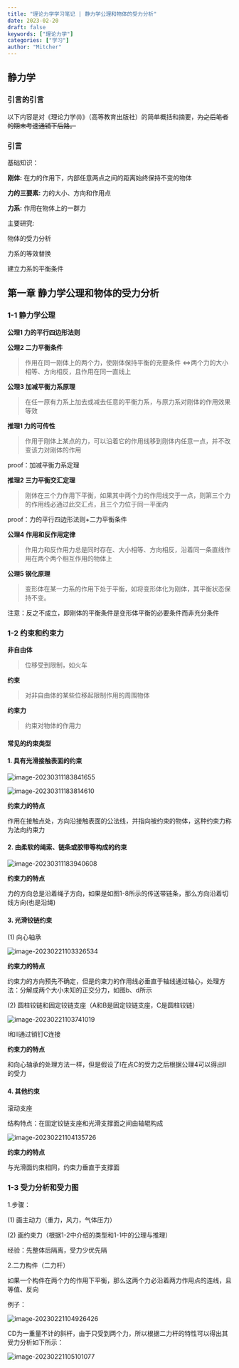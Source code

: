 ```yaml
---
title: "理论力学学习笔记 | 静力学公理和物体的受力分析"
date: 2023-02-20
draft: false
keywords: ["理论力学"]
categories: ["学习"]
author: "Mitcher"
---
```


## 静力学

### 引言的引言

以下内容是对《理论力学(I)》（高等教育出版社）的简单概括和摘要，~~为之后笔者的期末考速通铺下后路。~~

### 引言

基础知识：

**刚体:** 在力的作用下，内部任意两点之间的距离始终保持不变的物体

**力的三要素:** 力的大小、方向和作用点

**力系:** 作用在物体上的一群力

主要研究:

物体的受力分析

力系的等效替换

建立力系的平衡条件

## 第一章	静力学公理和物体的受力分析

### 1-1	静力学公理

**公理1	力的平行四边形法则**

**公理2	二力平衡条件**

> 作用在同一刚体上的两个力，使刚体保持平衡的充要条件 ⇔两个力的大小相等、方向相反，且作用在同一直线上

**公理3	加减平衡力系原理**

> 在任一原有力系上加去或减去任意的平衡力系，与原力系对刚体的作用效果等效

**推理1	力的可传性**

> 作用于刚体上某点的力，可以沿着它的作用线移到刚体内任意一点，并不改变该力对刚体的作用

proof：加减平衡力系定理

**推理2	三力平衡交汇定理**

> 刚体在三个力作用下平衡，如果其中两个力的作用线交于一点，则第三个力的作用线必通过此交汇点，且三个力位于同一平面内

proof：力的平行四边形法则+二力平衡条件

**公理4	作用和反作用定律**

> 作用力和反作用力总是同时存在、大小相等、方向相反，沿着同一条直线作用在两个两个相互作用的物体上

**公理5	钢化原理**

> 变形体在某一力系的作用下处于平衡，如将变形体化为刚体，其平衡状态保持不变。

注意：反之不成立，即刚体的平衡条件是变形体平衡的必要条件而非充分条件

### 1-2	约束和约束力

**非自由体**

> 位移受到限制，如火车

**约束**

> 对非自由体的某些位移起限制作用的周围物体

**约束力**

> 约束对物体的作用力

#### 常见的约束类型

#### 1. 具有光滑接触表面的约束

![image-20230311183841655](https://mitcher-1316637614.cos.ap-nanjing.myqcloud.com/test/image-20230311183841655.png)

![image-20230311183814610](https://mitcher-1316637614.cos.ap-nanjing.myqcloud.com/test/image-20230311183814610.png)

**约束力的特点**

作用在接触点处，方向沿接触表面的公法线，并指向被约束的物体，这种约束力称为法向约束力

#### 2. 由柔软的绳索、链条或胶带等构成的约束

![image-20230311183940608](https://mitcher-1316637614.cos.ap-nanjing.myqcloud.com/test/image-20230311183940608.png)

**约束力的特点**

力的方向总是沿着绳子方向，如果是如图1-8所示的传送带链条，那么方向沿着切线方向(也是沿绳)

#### 3. 光滑铰链约束

(1)	向心轴承

![image-20230221103326534](https://mitcher-1316637614.cos.ap-nanjing.myqcloud.com/test/image-20230221103326534.png)

**约束力的特点**

约束力的方向预先不确定，但是约束力的作用线必垂直于轴线通过轴心，处理方法：分解成两个大小未知的正交分力，如图b、d所示

(2)	圆柱铰链和固定铰链支座（A和B是固定铰链支座，C是圆柱铰链）

![image-20230221103741019](https://mitcher-1316637614.cos.ap-nanjing.myqcloud.com/test/image-20230221103741019.png)

I和II通过销钉C连接

**约束力的特点**

和向心轴承的处理方法一样，但是假设了I在点C的受力之后根据公理4可以得出II的受力

#### 4. 其他约束

滚动支座

结构特点：在固定铰链支座和光滑支撑面之间由轴辊构成

![image-20230221104135726](https://mitcher-1316637614.cos.ap-nanjing.myqcloud.com/test/image-20230221104135726.png)

**约束力的特点**

与光滑面约束相同，约束力垂直于支撑面

### 1-3	受力分析和受力图

1.步骤：

(1)	画主动力（重力，风力，气体压力）

(2)	画约束力（根据1-2中介绍的类型和1-1中的公理与推理）

经验：先整体后隔离，受力少优先隔

2.二力构件（二力杆）

如果一个构件在两个力的作用下平衡，那么这两个力必沿着两力作用点的连线，且等值、反向

例子：

![image-20230221104926426](https://mitcher-1316637614.cos.ap-nanjing.myqcloud.com/test/image-20230221104926426.png)

CD为一重量不计的斜杆，由于只受到两个力，所以根据二力杆的特性可以得出其受力分析如下所示：

![image-20230221105101077](https://mitcher-1316637614.cos.ap-nanjing.myqcloud.com/test/image-20230221105101077.png)
